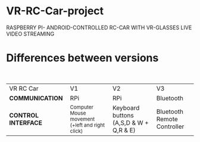 # VR-RC-Car-project
RASPBERRY PI- ANDROID-CONTROLLED RC-CAR WITH VR-GLASSES LIVE VIDEO STREAMING


<h1> Differences between versions </h1>

<table width="600px">
  <tr>
    <td>VR RC Car</td>
    <td>V1</td>
    <td>V2</td>
    <td>V3</td>
  </tr>
  <tr>    
    <td><b>COMMUNICATION</b></td>    
    <td>RPi</td>    
    <td>RPi</td>    
    <td>Bluetooth</td>  
  </tr>
  <tr>            
    <td><b>CONTROL INTERFACE</b></td>            
    <td><small>Computer Mouse movement (+left and right click)</small></td>            
    <td>Keyboard buttons (A,S,D & W + Q,R & E)</td>            
    <td>Bluetooth Remote Controller</td>      
  </tr>
</table
